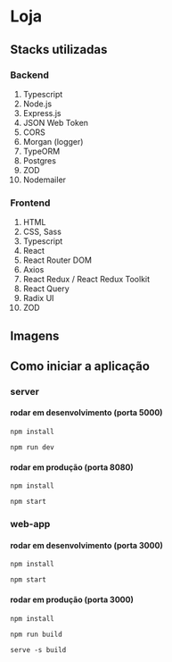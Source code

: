 # Loja

## Stacks utilizadas

### Backend
1. Typescript
2. Node.js
3. Express.js
4. JSON Web Token
5. CORS
6. Morgan (logger)
7. TypeORM
8. Postgres
9. ZOD
10. Nodemailer


### Frontend
1. HTML
2. CSS, Sass
3. Typescript
4. React
5. React Router DOM
6. Axios
7. React Redux / React Redux Toolkit
8. React Query
9. Radix UI
10. ZOD

## Imagens

## Como iniciar a aplicação

### server

#### rodar em desenvolvimento (porta 5000)
```npm install```

```npm run dev```

#### rodar em produção (porta 8080)
```npm install```

```npm start```

### web-app

#### rodar em desenvolvimento (porta 3000)
```npm install```

```npm start```

#### rodar em produção (porta 3000)
```npm install```

```npm run build```

```serve -s build```
